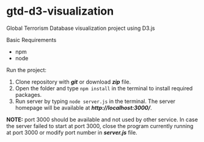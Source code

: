 # gtd-d3-visualization
Global Terrorism Database visualization project using D3.js

Basic Requirements
* npm
* node

Run the project:
1. Clone repository with **_git_** or download **_zip_** file.
1. Open the folder and type `npm install` in the terminal to install required packages.
1. Run server by typing `node server.js` in the terminal.
The server homepage will be available at **_http://localhost:3000/_**. 

**NOTE:** port 3000 should be available and not used by other service. In case the server failed to start at port 3000, close the program currently running at port 3000 or modify port number in **_server.js_** file.